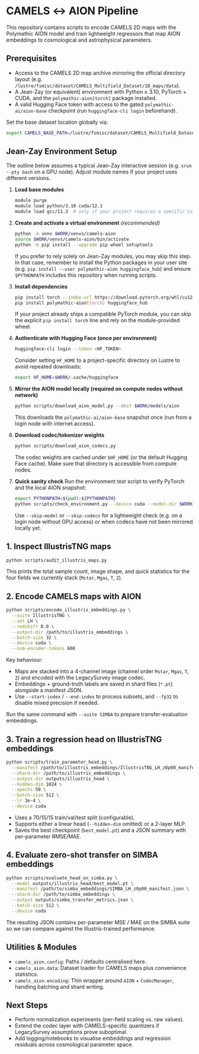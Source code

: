 # CAMELS ↔︎ AION Pipeline

This repository contains scripts to encode CAMELS 2D maps with the Polymathic AION model and train lightweight regressors that map AION embeddings to cosmological and astrophysical parameters.

## Prerequisites

- Access to the CAMELS 2D map archive mirroring the official directory layout (e.g. `/lustre/fsmisc/dataset/CAMELS_Multifield_Dataset/2D_maps/data`).
- A Jean-Zay (or equivalent) environment with Python ≥ 3.10, PyTorch + CUDA, and the `polymathic-aion[torch]` package installed.
- A valid Hugging Face token with access to the gated `polymathic-ai/aion-base` checkpoint (run `huggingface-cli login` beforehand).

Set the base dataset location globally via:

```bash
export CAMELS_BASE_PATH=/lustre/fsmisc/dataset/CAMELS_Multifield_Dataset/2D_maps/data
```

## Jean-Zay Environment Setup

The outline below assumes a typical Jean-Zay interactive session (e.g. `srun --pty bash` on a GPU node). Adjust module names if your project uses different versions.

1. **Load base modules**
   ```bash
   module purge
   module load python/3.10 cuda/12.1
   module load gcc/11.3  # only if your project requires a specific toolchain
   ```

2. **Create and activate a virtual environment** *(recommended)*
   ```bash
   python -m venv $WORK/venvs/camels-aion
   source $WORK/venvs/camels-aion/bin/activate
   python -m pip install --upgrade pip wheel setuptools
   ```
   If you prefer to rely solely on Jean-Zay modules, you may skip this step. In that case, remember to install the Python packages in your user site (e.g. `pip install --user polymathic-aion huggingface_hub`) and ensure `$PYTHONPATH` includes this repository when running scripts.

3. **Install dependencies**
   ```bash
   pip install torch --index-url https://download.pytorch.org/whl/cu121  # pick the CUDA build matching the loaded module
   pip install polymathic-aion[torch] huggingface_hub
   ```
   If your project already ships a compatible PyTorch module, you can skip the explicit `pip install torch` line and rely on the module-provided wheel.

4. **Authenticate with Hugging Face (once per environment)**
   ```bash
   huggingface-cli login --token <HF_TOKEN>
   ```
   Consider setting `HF_HOME` to a project-specific directory on Lustre to avoid repeated downloads:
   ```bash
   export HF_HOME=$WORK/.cache/huggingface
   ```

5. **Mirror the AION model locally (required on compute nodes without network)**
   ```bash
   python scripts/download_aion_model.py --dest $WORK/models/aion
   ```
   This downloads the `polymathic-ai/aion-base` snapshot once (run from a login node with internet access).

6. **Download codec/tokenizer weights**
   ```bash
   python scripts/download_aion_codecs.py
   ```
   The codec weights are cached under `$HF_HOME` (or the default Hugging Face cache). Make sure that directory is accessible from compute nodes.

7. **Quick sanity check**
   Run the environment test script to verify PyTorch and the local AION snapshot:
   ```bash
   export PYTHONPATH=$(pwd):${PYTHONPATH}
   python scripts/check_environment.py --device cuda --model-dir $WORK/models/aion --skip-codecs
   ```
   Use `--skip-model` or `--skip-codecs` for a lightweight check (e.g. on a login node without GPU access) or when codecs have not been mirrored locally yet.

## 1. Inspect IllustrisTNG maps

```bash
python scripts/audit_illustris_maps.py
```

This prints the total sample count, image shape, and quick statistics for the four fields we currently stack (`Mstar`, `Mgas`, `T`, `Z`).

## 2. Encode CAMELS maps with AION

```bash
python scripts/encode_illustris_embeddings.py \
  --suite IllustrisTNG \
  --set LH \
  --redshift 0.0 \
  --output-dir /path/to/illustris_embeddings \
  --batch-size 32 \
  --device cuda \
  --num-encoder-tokens 600
```

Key behaviour:

- Maps are stacked into a 4-channel image (channel order `Mstar`, `Mgas`, `T`, `Z`) and encoded with the LegacySurvey image codec.
- Embeddings + ground-truth labels are saved in shard files (`*.pt`) alongside a manifest JSON.
- Use `--start-index` / `--end-index` to process subsets, and `--fp32` to disable mixed precision if needed.

Run the same command with `--suite SIMBA` to prepare transfer-evaluation embeddings.

## 3. Train a regression head on IllustrisTNG embeddings

```bash
python scripts/train_parameter_head.py \
  --manifest /path/to/illustris_embeddings/IllustrisTNG_LH_z0p00_manifest.json \
  --shard-dir /path/to/illustris_embeddings \
  --output-dir outputs/illustris_head \
  --hidden-dim 1024 \
  --epochs 50 \
  --batch-size 512 \
  --lr 3e-4 \
  --device cuda
```

- Uses a 70/15/15 train/val/test split (configurable).
- Supports either a linear head (`--hidden-dim` omitted) or a 2-layer MLP.
- Saves the best checkpoint (`best_model.pt`) and a JSON summary with per-parameter RMSE/MAE.

## 4. Evaluate zero-shot transfer on SIMBA embeddings

```bash
python scripts/evaluate_head_on_simba.py \
  --model outputs/illustris_head/best_model.pt \
  --manifest /path/to/simba_embeddings/SIMBA_LH_z0p00_manifest.json \
  --shard-dir /path/to/simba_embeddings \
  --output outputs/simba_transfer_metrics.json \
  --batch-size 512 \
  --device cuda
```

The resulting JSON contains per-parameter MSE / MAE on the SIMBA suite so we can compare against the Illustris-trained performance.

## Utilities & Modules

- `camels_aion.config`: Paths / defaults centralised here.
- `camels_aion.data`: Dataset loader for CAMELS maps plus convenience statistics.
- `camels_aion.encoding`: Thin wrapper around `AION` + `CodecManager`, handling batching and shard writing.

## Next Steps

- Perform normalization experiments (per-field scaling vs. raw values).
- Extend the codec layer with CAMELS-specific quantizers if LegacySurvey assumptions prove suboptimal.
- Add logging/notebooks to visualise embeddings and regression residuals across cosmological parameter space.
